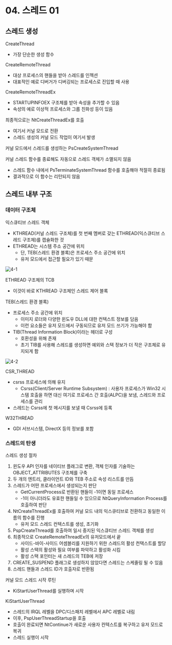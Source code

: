 # 04. 스레드 01
## 스레드 생성
CreateThread
* 가장 단순한 생성 함수

CreateRemoteThread
* 대상 프로세스의 핸들을 받아 스레드를 인젝션
* 대표적인 예로 디버거가 디버깅되는 프로세스로 진입할 때 사용

CreateRemoteThreadEx
* STARTUPINFOEX 구조체를 받아 속성을 추가할 수 있음
* 속성의 예로 이상적 프로세스와 그룹 친화성 등이 있음

최종적으로는 NtCreateThreadEx를 호출
* 여기서 커널 모드로 전환
* 스레드 생성의 커널 모드 작업이 여기서 발생

커널 모드에서 스레드를 생성하는 PsCreateSystemThread

커널 스레드 함수를 종료해도 자동으로 스레드 객체가 소멸되지 않음
* 스레드 함수 내에서 PsTerminateSystemThread 함수를 호출해야 적절히 종료됨
* 결과적으로 이 함수는 리턴되지 않음

## 스레드 내부 구조
### 데이터 구조체
익스큐티브 스레드 객체
* KTHREAD(커널 스레드 구조체)를 첫 번째 멤버로 갖는 ETHREAD(익스큐티브 스레드 구조체)를 캡슐화한 것
* ETHREAD는 시스템 주소 공간에 위치
  * 단, TEB(스레드 환경 블록)은 프로세스 주소 공간에 위치
  * 유저 모드에서 접근할 필요가 있기 때문

![4-1](https://github.com/user-attachments/assets/a83c8f24-ee80-4c40-a14b-3e2378607665)

ETHREAD 구조체의 TCB
* 이것이 바로 KTHREAD 구조체인 스레드 제어 블록

TEB(스레드 환경 블록)
* 프로세스 주소 공간에 위치
  * 이미지 로더와 다양한 윈도우 DLL에 대한 컨텍스트 정보를 담음
  * 이런 요소들은 유저 모드에서 구동되므로 유저 모드 쓰기가 가능해야 함
* TIB(Thread Information Block)이라는 헤더로 구성
  * 호환성을 위해 존재
  * 초기 TIB를 사용해 스레드를 생성하면 예외와 스택 정보가 더 작은 구조체로 유지되게 함

![4-2](https://github.com/user-attachments/assets/909bc81e-84a7-48e9-9383-fcdc9a5f16dd)

CSR_THREAD
* csrss 프로세스에 의해 유지
  * Csrss(Client/Server Runtime Subsystem) : 사용자 프로세스가 Win32 시스템 호출을 하면 대신 여기로 프로세스 간 호출(ALPC)을 보냄, 스레드와 프로세스를 관리
* 스레드는 Csrss에 첫 메시지를 보낼 때 Csrss에 등록

W32THREAD
* GDI 서브시스템, DirectX 등의 정보를 포함

### 스레드의 탄생
스레드 생성 절차
1. 윈도우 API 인자를 네이티브 플래그로 변환, 객체 인자를 기술하는 OBJECT_ATTRIBUTES 구조체를 구축
2. 두 개의 엔트리, 클라이언트 ID와 TEB 주소로 속성 리스트를 만듬
3. 스레드가 어떤 프로세스에서 생성되는지 판단
   * GetCurrentProcess로 반환된 핸들이 -1이면 동일 프로세스
   * -1이 아니더라도 유효한 핸들일 수 있으므로 NtQueryInformation Process를 호출하여 판단
4. NtCreateThreadEx를 호출하여 커널 모드 내의 익스큐티브로 전환하고 동일한 이름의 함수를 진행
   * 유저 모드 스레드 컨텍스트를 생성, 초기화
5. PspCreateThread를 호출하여 일시 중지된 익스큐티브 스레드 객체를 생성
6. 최종적으로 CreateRemoteThreadEx의 유저모드에서 끝
   * 사이드-바이-사이드 어셈블리를 지원하기 위한 스레드의 활성 컨택스트를 할당
   * 활성 스택의 활성와 필요 여부를 파악하고 활성화 시킴
   * 활성 스택 포인터는 새 스레드의 TEB에 저장
7. CREATE_SUSPEND 플래그로 생성하지 않았다면 스레드는 스케줄링 될 수 있음
8. 스레드 핸들과 스레드 ID가 호출자로 반환됨


커널 모드 스레드 시작 루틴
* KiStartUserThread를 실행하며 시작

KiStartUserThread
* 스레드의 IRQL 레벨을 DPC/디스패치 레벨에서 APC 레벨로 내림
* 이후, PspUserThreadStartup을 호출
* 호출이 완료되면 NtContinue가 새로운 사용자 컨텍스트를 복구하고 유저 모드로 복귀
* 스레드 실행이 시작